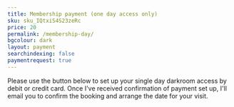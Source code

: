 ```yaml
---
title: Membership payment (one day access only)
sku: sku_IQtxiS4S23zeRc
price: 20
permalink: /membership-day/
bgcolour: dark
layout: payment
searchindexing: false
paymentrequest: true
---
```


Please use the button below to set up your single day darkroom access by debit or credit card. Once I've received confirmation of payment set up, I'll email you to confirm the booking and arrange the date for your visit.

